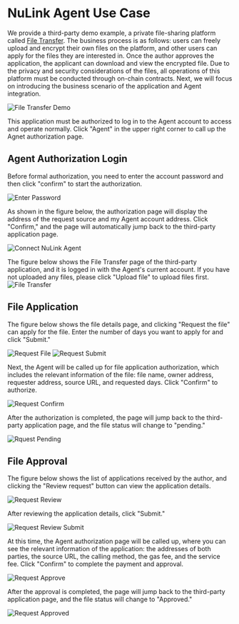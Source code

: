 # NuLink Agent Use Case
We provide a third-party demo example, a private file-sharing platform called [File Transfer](https://agent-integration-demo.nulink.org). 
The business process is as follows: users can freely upload and encrypt their own files on the platform, and other users can apply for the files they are interested in. Once the author approves the application, the applicant can download and view the encrypted file. Due to the privacy and security considerations of the files, all operations of this platform must be conducted through on-chain contracts. Next, we will focus on introducing the business scenario of the application and Agent integration.

![File Transfer Demo](../miscellaneous/img/agent/connect.png)

This application must be authorized to log in to the Agent account to access and operate normally. Click "Agent" in the upper right corner to call up the Agnet authorization page.

## Agent Authorization Login

Before formal authorization, you need to enter the account password and then click "confirm" to start the authorization.

![Enter Password](../miscellaneous/img/agent/enter_password.png)

As shown in the figure below, the authorization page will display the address of the request source and my Agent account address. 
Click "Confirm," and the page will automatically jump back to the third-party application page.

![Connect NuLink Agent](../miscellaneous/img/agent/confirm.png)

The figure below shows the File Transfer page of the third-party application, and it is logged in with the Agent's current account. If you have not uploaded any files, please click "Upload file" to upload files first.
![File Transfer](../miscellaneous/img/agent/filetransfer.png)

## File Application

The figure below shows the file details page, and clicking "Request the file" can apply for the file. Enter the number of days you want to apply for and click "Submit."

![Request File](../miscellaneous/img/agent/request_file.png)
![Request Submit](../miscellaneous/img/agent/request_submit.png)

Next, the Agent will be called up for file application authorization, which includes the relevant information of the file: file name, owner address, requester address, source URL, and requested days. Click "Confirm" to authorize.

![Request Confirm](../miscellaneous/img/agent/request.png)

After the authorization is completed, the page will jump back to the third-party application page, and the file status will change to "pending."

![Rquest Pending](../miscellaneous/img/agent/request_pending.png)

## File Approval

The figure below shows the list of applications received by the author, and clicking the "Review request" button can view the application details.

![Request Review](../miscellaneous/img/agent/request_review.png)

After reviewing the application details, click "Submit."

![Request Review Submit](../miscellaneous/img/agent/request_reviewed.png)

At this time, the Agent authorization page will be called up, where you can see the relevant information of the application: the addresses of both parties, the source URL, the calling method, the gas fee, and the service fee. Click "Confirm" to complete the payment and approval.

![Request Approve](../miscellaneous/img/agent/request_confirm.png)

After the approval is completed, the page will jump back to the third-party application page, and the file status will change to "Approved."

![Request Approved](../miscellaneous/img/agent/request_approved.png)
